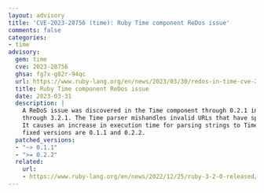 ```yaml
---
layout: advisory
title: 'CVE-2023-28756 (time): Ruby Time component ReDos issue'
comments: false
categories:
- time
advisory:
  gem: time
  cve: 2023-28756
  ghsa: fg7x-g82r-94qc
  url: https://www.ruby-lang.org/en/news/2023/03/30/redos-in-time-cve-2023-28756/
  title: Ruby Time component ReDos issue
  date: 2023-03-31
  description: |
    A ReDoS issue was discovered in the Time component through 0.2.1 in Ruby
    through 3.2.1. The Time parser mishandles invalid URLs that have specific characters.
    It causes an increase in execution time for parsing strings to Time objects. The
    fixed versions are 0.1.1 and 0.2.2.
  patched_versions:
  - "~> 0.1.1"
  - ">= 0.2.2"
  related:
    url:
    - https://www.ruby-lang.org/en/news/2022/12/25/ruby-3-2-0-released/
---
```

